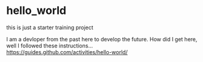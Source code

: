 # hello_world
this is just a starter training project

I am a devloper from the past here to develop the future. How did I get here, well I followed these instructions... https://guides.github.com/activities/hello-world/
